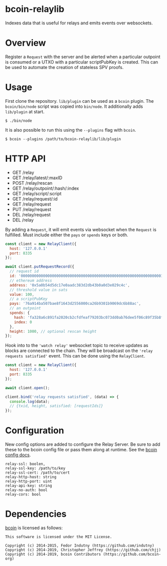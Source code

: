 # bcoin-relaylib

Indexes data that is useful for relays and emits events over websockets.

# Overview

Register a `Request` with the server and be alerted when a particular
outpoint is consumed or a UTXO with a particular scriptPubKey is created.
This can be used to automate the creation of stateless SPV proofs.

# Usage

First clone the repository. `lib/plugin` can be used as
a `bcoin` plugin. The `bcoin/bin/node` script was copied
into `bin/node`. It additionally adds `lib/plugin` at
start.

```
$ ./bin/node
```

It is also possible to run this using the `--plugins`
flag with `bcoin`.

```
$ bcoin --plugins /path/to/bcoin-relaylib/lib/plugin
```

# HTTP API

- GET /relay
- GET /relay/latest/:maxID
- POST /relay/rescan
- GET /relay/outpoint/:hash/:index
- GET /relay/script/:script
- GET /relay/request/:id
- GET /relay/request
- PUT /relay/request
- DEL /relay/request
- DEL /relay

By adding a `Request`, it will emit events via websocket
when the `Request` is fulfilled. Must include either the
`pays` or `spends` keys or both.

```js
const client = new RelayClient({
  host: '127.0.0.1'
  port: 8335
});

await client.putRequestRecord({
  // request id
  id: '0000000000000000000000000000000000000000000000000000000000000001',
  // ethereum address
  address: '0x5a0b54d5dc17e0aadc383d2db43b0a0d3e029c4c',
  // threshold value in sats
  value: 100,
  // a scriptPubKey
  pays: '76a914ba507bae8f1643d2556000ca26b9301b9069dc6b88ac',
  // an outpoint
  spends: {
    hash: 'fa328a6c891fa2020cb2cfdfeaf79203bc073dd0ab76dee5f06c89f35b8f6dd4',
    index: 0
  },
  height: 1000, // optional rescan height
});
```

Hook into to the `'watch relay'` websocket topic to receive
updates as blocks are connected to the chain. They will be
broadcast on the `'relay requests satisfied'` event.
This can be done using the `RelayClient`.

```js
const client = new RelayClient({
  host: '127.0.0.1'
  port: 8335
});

await client.open();

client.bind('relay requests satisfied', (data) => {
  console.log(data);
  // {txid, height, satisfied: [requestIds]}
});
```

# Configuration

New config options are added to configure the Relay Server.
Be sure to add these to the bcoin config file or pass them
along at runtime. See the [bcoin config docs](https://github.com/bcoin-org/bcoin/blob/master/docs/configuration.md).

```
relay-ssl: boolen,
relay-ssl-key: /path/to/key
relay-ssl-cert: /path/to/cert
relay-http-host: string
relay-http-port: uint
relay-api-key: string
relay-no-auth: bool
relay-cors: bool
```

# Dependencies

[bcoin](https://github.com/bcoin-org/bcoin) is licensed as follows:

```
This software is licensed under the MIT License.

Copyright (c) 2014-2015, Fedor Indutny (https://github.com/indutny)
Copyright (c) 2014-2019, Christopher Jeffrey (https://github.com/chjj)
Copyright (c) 2014-2019, bcoin Contributors (https://github.com/bcoin-org)
```
